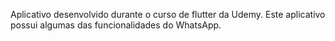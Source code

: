 Aplicativo desenvolvido durante o curso de flutter da Udemy. Este aplicativo possui algumas das funcionalidades do WhatsApp.

